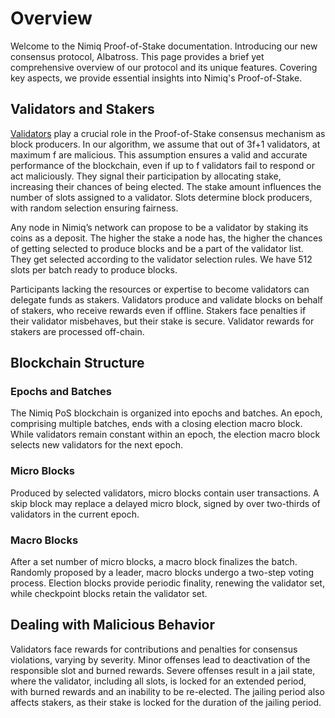 # Overview

Welcome to the Nimiq Proof-of-Stake documentation. Introducing our new consensus protocol, Albatross. This page provides a brief yet comprehensive overview of our protocol and its unique features. Covering key aspects, we provide essential insights into Nimiq's Proof-of-Stake.

## Validators and Stakers

[Validators](./validators/validators.md) play a crucial role in the Proof-of-Stake consensus mechanism as block producers. In our algorithm, we assume that out of 3f+1 validators, at maximum f are malicious. This assumption ensures a valid and accurate performance of the blockchain, even if up to f validators fail to respond or act maliciously. They signal their participation by allocating stake, increasing their chances of being elected. The stake amount influences the number of slots assigned to a validator. Slots determine block producers, with random selection ensuring fairness.

Any node in Nimiq’s network can propose to be a validator by staking its coins as a deposit. The higher the stake a node has, the higher the chances of getting selected to produce blocks and be a part of the validator list. They get selected according to the validator selection rules. We have 512 slots per batch ready to produce blocks.

Participants lacking the resources or expertise to become validators can delegate funds as stakers. Validators produce and validate blocks on behalf of stakers, who receive rewards even if offline. Stakers face penalties if their validator misbehaves, but their stake is secure. Validator rewards for stakers are processed off-chain.

## Blockchain Structure

### Epochs and Batches

The Nimiq PoS blockchain is organized into epochs and batches. An epoch, comprising multiple batches, ends with a closing election macro block. While validators remain constant within an epoch, the election macro block selects new validators for the next epoch.

### Micro Blocks

Produced by selected validators, micro blocks contain user transactions. A skip block may replace a delayed micro block, signed by over two-thirds of validators in the current epoch.

### Macro Blocks

After a set number of micro blocks, a macro block finalizes the batch. Randomly proposed by a leader, macro blocks undergo a two-step voting process. Election blocks provide periodic finality, renewing the validator set, while checkpoint blocks retain the validator set.

## Dealing with Malicious Behavior

Validators face rewards for contributions and penalties for consensus violations, varying by severity. Minor offenses lead to deactivation of the responsible slot and burned rewards. Severe offenses result in a jail state, where the validator, including all slots, is locked for an extended period, with burned rewards and an inability to be re-elected. The jailing period also affects stakers, as their stake is locked for the duration of the jailing period.
